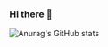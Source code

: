 ### Hi there 👋
![Anurag's GitHub stats](https://github-readme-stats.vercel.app/api?username=bahadiraraz&theme=dark&show_icons=true)




